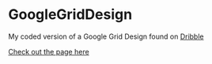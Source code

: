 # GoogleGridDesign
My coded version of a Google Grid Design found on [Dribble](https://dribbble.com/shots/896977-Google-Grid)

[Check out the page here](http://jrasay89.github.io/project_pages/GoogleGrid/)
